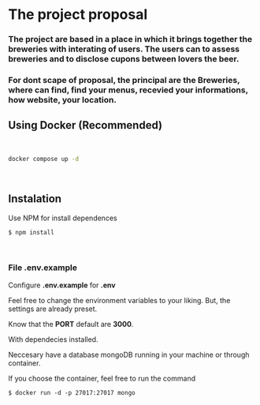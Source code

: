 # The project proposal

### The project are based in a place  in which it brings together the breweries with interating of users. The users can to assess  breweries and   to disclose cupons between lovers the beer.

### For dont scape of proposal, the principal are the Breweries, where can find, find your menus, recevied your informations, how website, your location.





## Using Docker (Recommended)
<br />


```bash
docker compose up -d
```

<br/>

## Instalation


Use NPM for install dependences

```bash
$ npm install
```
<br/>


### File <strong>.env.example</strong> 

Configure <strong>.env.example</strong> for <strong>.env</strong>

Feel free to change the environment variables to your liking. But, the settings are already preset.

Know that the <strong>PORT</strong> default  are <strong>3000</strong>.

With dependecies installed. 

Neccesary have a database mongoDB running in your machine or through container.

If you choose the container, feel free to run the command

```npm
$ docker run -d -p 27017:27017 mongo
```
















